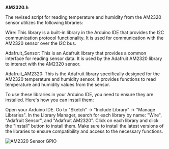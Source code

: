 **AM2320.h**

The revised script for reading temperature and humidity from the AM2320 sensor utilizes the following libraries:

Wire: This library is a built-in library in the Arduino IDE that provides the I2C communication protocol functionality. It is used for communication with the AM2320 sensor over the I2C bus.

Adafruit_Sensor: This is an Adafruit library that provides a common interface for reading sensor data. It is used by the Adafruit AM2320 library to interact with the AM2320 sensor.

Adafruit_AM2320: This is the Adafruit library specifically designed for the AM2320 temperature and humidity sensor. It provides functions to read temperature and humidity values from the sensor.

To use these libraries in your Arduino IDE, you need to ensure they are installed. Here's how you can install them:

Open your Arduino IDE.
Go to "Sketch" -> "Include Library" -> "Manage Libraries".
In the Library Manager, search for each library by name: "Wire", "Adafruit Sensor", and "Adafruit AM2320".
Click on each library and click the "Install" button to install them.
Make sure to install the latest versions of the libraries to ensure compatibility and access to the necessary functions.

![AM2320 Sensor GPIO](https://www.makerguides.com/wp-content/uploads/2020/10/AM2320-digital-temperature-and-humidity-sensor-with-Arduino-wiring-diagram-schematic-featured-image.png)
